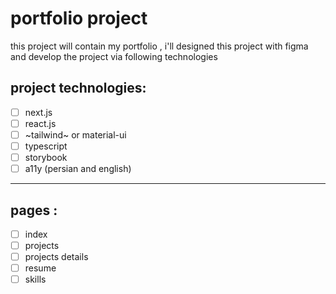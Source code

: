 # portfolio project
this project will contain my portfolio , i'll designed this project with figma and develop the project via following technologies 

## project technologies:
- [ ] next.js
- [ ] react.js
- [ ] ~tailwind~ or material-ui
- [ ] typescript
- [ ] storybook
- [ ] a11y (persian and english)

---

## pages :
- [ ] index
- [ ] projects
- [ ] projects details
- [ ] resume
- [ ] skills
